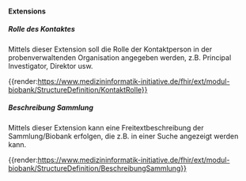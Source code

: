 #### Extensions

##### Rolle des Kontaktes

Mittels dieser Extension soll die Rolle der Kontaktperson in der probenverwaltenden Organisation angegeben werden, z.B. Principal Investigator, Direktor usw.

{{render:https://www.medizininformatik-initiative.de/fhir/ext/modul-biobank/StructureDefinition/KontaktRolle}}


##### Beschreibung Sammlung

Mittels dieser Extension kann eine Freitextbeschreibung der Sammlung/Biobank erfolgen, die z.B. in einer Suche angezeigt werden kann.

{{render:https://www.medizininformatik-initiative.de/fhir/ext/modul-biobank/StructureDefinition/BeschreibungSammlung}}